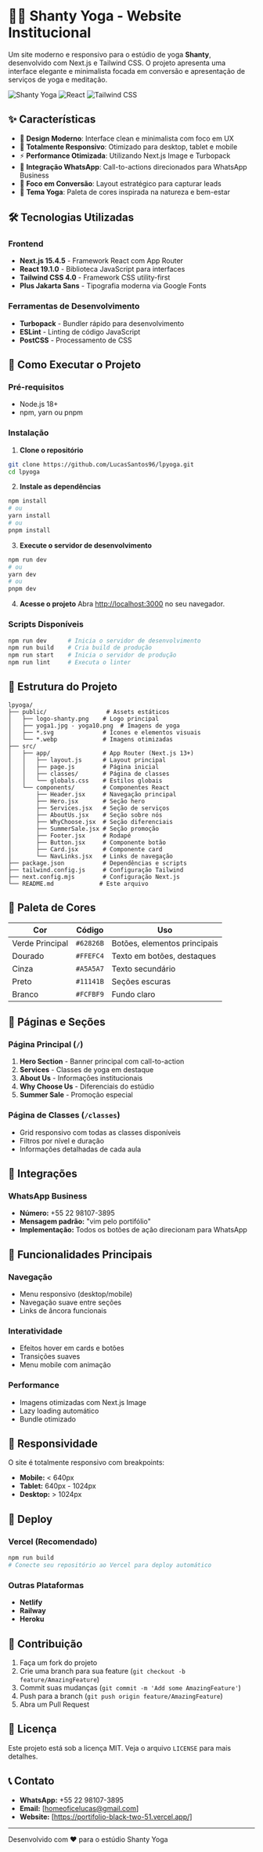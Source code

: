 # 🧘‍♀️ Shanty Yoga - Website Institucional

Um site moderno e responsivo para o estúdio de yoga **Shanty**, desenvolvido com Next.js e Tailwind CSS. O projeto apresenta uma interface elegante e minimalista focada em conversão e apresentação de serviços de yoga e meditação.

![Shanty Yoga](https://img.shields.io/badge/Next.js-15.4.5-black?style=for-the-badge&logo=next.js)
![React](https://img.shields.io/badge/React-19.1.0-blue?style=for-the-badge&logo=react)
![Tailwind CSS](https://img.shields.io/badge/Tailwind_CSS-4.0-38B2AC?style=for-the-badge&logo=tailwind-css)

## ✨ Características

- 🎨 **Design Moderno**: Interface clean e minimalista com foco em UX
- 📱 **Totalmente Responsivo**: Otimizado para desktop, tablet e mobile
- ⚡ **Performance Otimizada**: Utilizando Next.js Image e Turbopack
- 🔗 **Integração WhatsApp**: Call-to-actions direcionados para WhatsApp Business
- 🎯 **Foco em Conversão**: Layout estratégico para capturar leads
- 🌿 **Tema Yoga**: Paleta de cores inspirada na natureza e bem-estar

## 🛠️ Tecnologias Utilizadas

### Frontend
- **Next.js 15.4.5** - Framework React com App Router
- **React 19.1.0** - Biblioteca JavaScript para interfaces
- **Tailwind CSS 4.0** - Framework CSS utility-first
- **Plus Jakarta Sans** - Tipografia moderna via Google Fonts

### Ferramentas de Desenvolvimento
- **Turbopack** - Bundler rápido para desenvolvimento
- **ESLint** - Linting de código JavaScript
- **PostCSS** - Processamento de CSS

## 🚀 Como Executar o Projeto

### Pré-requisitos
- Node.js 18+ 
- npm, yarn ou pnpm

### Instalação

1. **Clone o repositório**
```bash
git clone https://github.com/LucasSantos96/lpyoga.git
cd lpyoga
```

2. **Instale as dependências**
```bash
npm install
# ou
yarn install
# ou
pnpm install
```

3. **Execute o servidor de desenvolvimento**
```bash
npm run dev
# ou
yarn dev
# ou
pnpm dev
```

4. **Acesse o projeto**
Abra [http://localhost:3000](http://localhost:3000) no seu navegador.

### Scripts Disponíveis

```bash
npm run dev      # Inicia o servidor de desenvolvimento
npm run build    # Cria build de produção
npm run start    # Inicia o servidor de produção
npm run lint     # Executa o linter
```

## 📁 Estrutura do Projeto

```
lpyoga/
├── public/                 # Assets estáticos
│   ├── logo-shanty.png    # Logo principal
│   ├── yoga1.jpg - yoga10.png  # Imagens de yoga
│   ├── *.svg              # Ícones e elementos visuais
│   └── *.webp             # Imagens otimizadas
├── src/
│   ├── app/               # App Router (Next.js 13+)
│   │   ├── layout.js      # Layout principal
│   │   ├── page.js        # Página inicial
│   │   ├── classes/       # Página de classes
│   │   └── globals.css    # Estilos globais
│   └── components/        # Componentes React
│       ├── Header.jsx     # Navegação principal
│       ├── Hero.jsx       # Seção hero
│       ├── Services.jsx   # Seção de serviços
│       ├── AboutUs.jsx    # Seção sobre nós
│       ├── WhyChoose.jsx  # Seção diferenciais
│       ├── SummerSale.jsx # Seção promoção
│       ├── Footer.jsx     # Rodapé
│       ├── Button.jsx     # Componente botão
│       ├── Card.jsx       # Componente card
│       └── NavLinks.jsx   # Links de navegação
├── package.json           # Dependências e scripts
├── tailwind.config.js     # Configuração Tailwind
├── next.config.mjs        # Configuração Next.js
└── README.md             # Este arquivo
```

## 🎨 Paleta de Cores

| Cor | Código | Uso |
|-----|--------|-----|
| Verde Principal | `#62826B` | Botões, elementos principais |
| Dourado | `#FFEFC4` | Texto em botões, destaques |
| Cinza | `#A5A5A7` | Texto secundário |
| Preto | `#11141B` | Seções escuras |
| Branco | `#FCFBF9` | Fundo claro |

## 📱 Páginas e Seções

### Página Principal (`/`)
1. **Hero Section** - Banner principal com call-to-action
2. **Services** - Classes de yoga em destaque
3. **About Us** - Informações institucionais
4. **Why Choose Us** - Diferenciais do estúdio
5. **Summer Sale** - Promoção especial

### Página de Classes (`/classes`)
- Grid responsivo com todas as classes disponíveis
- Filtros por nível e duração
- Informações detalhadas de cada aula

## 🔗 Integrações

### WhatsApp Business
- **Número:** +55 22 98107-3895
- **Mensagem padrão:** "vim pelo portifólio"
- **Implementação:** Todos os botões de ação direcionam para WhatsApp

## 🎯 Funcionalidades Principais

### Navegação
- Menu responsivo (desktop/mobile)
- Navegação suave entre seções
- Links de âncora funcionais

### Interatividade
- Efeitos hover em cards e botões
- Transições suaves
- Menu mobile com animação

### Performance
- Imagens otimizadas com Next.js Image
- Lazy loading automático
- Bundle otimizado

## 📱 Responsividade

O site é totalmente responsivo com breakpoints:
- **Mobile:** < 640px
- **Tablet:** 640px - 1024px  
- **Desktop:** > 1024px

## 🚀 Deploy

### Vercel (Recomendado)
```bash
npm run build
# Conecte seu repositório ao Vercel para deploy automático
```

### Outras Plataformas
- **Netlify**
- **Railway**
- **Heroku**

## 🤝 Contribuição

1. Faça um fork do projeto
2. Crie uma branch para sua feature (`git checkout -b feature/AmazingFeature`)
3. Commit suas mudanças (`git commit -m 'Add some AmazingFeature'`)
4. Push para a branch (`git push origin feature/AmazingFeature`)
5. Abra um Pull Request

## 📄 Licença

Este projeto está sob a licença MIT. Veja o arquivo `LICENSE` para mais detalhes.

## 📞 Contato

- **WhatsApp:** +55 22 98107-3895
- **Email:** [homeoficelucas@gmail.com]
- **Website:** [https://portifolio-black-two-51.vercel.app/]

---

Desenvolvido com ❤️ para o estúdio Shanty Yoga
